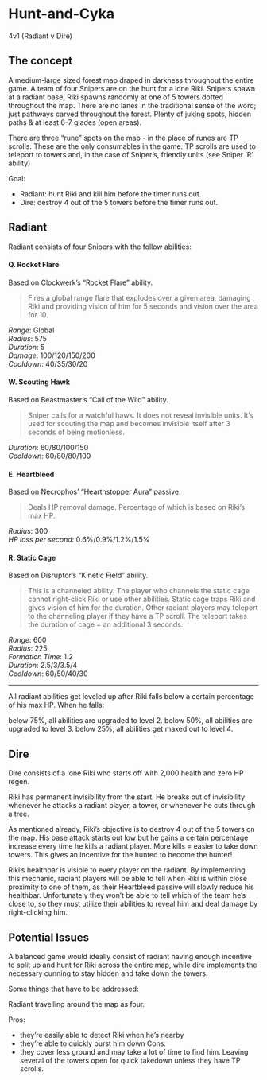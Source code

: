 # Hunt-and-Cyka
4v1 (Radiant v Dire)

## The concept 

A medium-large sized forest map draped in darkness throughout the entire game. A team of four Snipers are on the hunt for a lone Riki. Snipers spawn at a radiant base, Riki spawns randomly at one of 5 towers dotted throughout the map. There are no lanes in the traditional sense of the word; just pathways carved throughout the forest. Plenty of juking spots, hidden paths & at least 6-7 glades (open areas). 

There are three “rune” spots on the map - in the place of runes are TP scrolls. These are the only consumables in the game. TP scrolls are used to teleport to towers and, in the case of Sniper’s, friendly units (see Sniper ‘R’ ability)

Goal:

* Radiant: hunt Riki and kill him before the timer runs out. 
* Dire: destroy 4 out of the 5 towers before the timer runs out.

## Radiant

Radiant consists of four Snipers with the follow abilities:

#### Q. Rocket Flare

Based on Clockwerk’s “Rocket Flare” ability.

> Fires a global range flare that explodes over a given area, damaging Riki and providing vision of him for 5 seconds and vision over the area for 10.

_Range_: Global<br/>
_Radius_: 575<br/>
_Duration_: 5<br/>
_Damage_: 100/120/150/200<br/>
_Cooldown_: 40/35/30/20<br/>

#### W. Scouting Hawk

Based on Beastmaster’s “Call of the Wild” ability.

> Sniper calls for a watchful hawk. It does not reveal invisible units. It’s used for scouting the map and becomes invisible itself after 3 seconds of being motionless. 

_Duration_: 60/80/100/150<br/>
_Cooldown_: 60/80/80/100

#### E. Heartbleed

Based on Necrophos’ “Hearthstopper Aura” passive.

> Deals HP removal damage. Percentage of which is based on Riki’s max HP.

_Radius_: 300<br/>
_HP loss per second_: 0.6%/0.9%/1.2%/1.5%

#### R. Static Cage

Based on Disruptor’s “Kinetic Field” ability.

> This is a channeled ability. The player who channels the static cage cannot right-click Riki or use other abilities. Static cage traps Riki and gives vision of him for the duration. Other radiant players may teleport to the channeling player if they have a TP scroll. The teleport takes the duration of cage + an additional 3 seconds.

_Range_: 600<br/>
_Radius_: 225<br/>
_Formation Time_: 1.2<br/>
_Duration_: 2.5/3/3.5/4<br/>
_Cooldown_: 60/50/40/30

---

All radiant abilities get leveled up after Riki falls below a certain percentage of his max HP. When he falls:

below 75%, all abilities are upgraded to level 2.
below 50%, all abilities are upgraded to level 3.
below 25%, all abilities get maxed out to level 4.

## Dire

Dire consists of a lone Riki who starts off with 2,000 health and zero HP regen.

Riki has permanent invisibility from the start. He breaks out of invisibility whenever he attacks a radiant player, a tower, or whenever he cuts through a tree.

As mentioned already, Riki’s objective is to destroy 4 out of the 5 towers on the map. His base attack starts out low but he gains a certain percentage increase every time he kills a radiant player. More kills = easier to take down towers. This gives an incentive for the hunted to become the hunter!

Riki’s healthbar is visible to every player on the radiant. By implementing this mechanic, radiant players will be able to tell when Riki is within close proximity to one of them, as their Heartbleed passive will slowly reduce his healthbar. Unfortunately they won’t be able to tell which of the team he’s close to, so they must utilize their abilities to reveal him and deal damage by right-clicking him.

## Potential Issues

A balanced game would ideally consist of radiant having enough incentive to split up and hunt for Riki across the entire map, while dire implements the necessary cunning to stay hidden and take down the towers.

Some things that have to be addressed:

Radiant travelling around the map as four. 

Pros: 
* they’re easily able to detect Riki when he’s nearby
* they’re able to quickly burst him down
Cons:
* they cover less ground and may take a lot of time to find him. Leaving several of the towers open for quick takedown unless they have TP scrolls.
